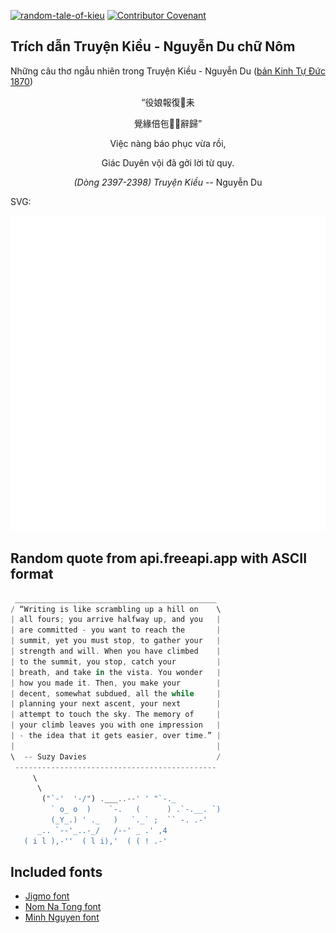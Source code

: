 [![random-tale-of-kieu](https://github.com/huuquyet/random-tale-of-kieu/actions/workflows/random-tale-of-kieu.yml/badge.svg)](https://github.com/huuquyet/random-tale-of-kieu/actions/workflows/random-tale-of-kieu.yml)
[![Contributor Covenant](https://img.shields.io/badge/Contributor%20Covenant-2.1-4baaaa.svg)](.github/CODE_OF_CONDUCT.md "Contributor Covenant 2.1")

## Trích dẫn Truyện Kiều - Nguyễn Du chữ Nôm

Những câu thơ ngẫu nhiên trong Truyện Kiều - Nguyễn Du ([bản Kinh Tự Đức 1870](https://vi.wikisource.org/wiki/Truy%E1%BB%87n_Ki%E1%BB%81u_(b%E1%BA%A3n_Kinh_T%E1%BB%B1_%C4%90%E1%BB%A9c_1870)))

<div align="center">
<!-- START_KIEU -->
      <p class="nom">“役娘報復𣃣耒</p>
      <p class="nom">覺緣倍㐌𠳚𠳒辭歸”</p>
      <p class="quocngu">Việc nàng báo phục vừa rồi,</p>
      <p class="quocngu">Giác Duyên vội đã gởi lời từ quy.</p>
      <p class="author"><i>(Dòng 2397-2398) Truyện Kiều</i> -- Nguyễn Du</p>
<!-- END_KIEU -->
</div>

SVG:

<div align="center">
  <img src="./assets/random-kieu.svg" alt="The Tale of Kieu - Nguyen Du">
</div>

## Random quote from api.freeapi.app with ASCII format

<!-- START_QUOTE -->
```rust
 _____________________________________________
/ “Writing is like scrambling up a hill on    \
| all fours; you arrive halfway up, and you   |
| are committed - you want to reach the       |
| summit, yet you must stop, to gather your   |
| strength and will. When you have climbed    |
| to the summit, you stop, catch your         |
| breath, and take in the vista. You wonder   |
| how you made it. Then, you make your        |
| decent, somewhat subdued, all the while     |
| planning your next ascent, your next        |
| attempt to touch the sky. The memory of     |
| your climb leaves you with one impression   |
| - the idea that it gets easier, over time.” |
|                                             |
\  -- Suzy Davies                             /
 ---------------------------------------------
     \
      \
       ("`-'  '-/") .___..--' ' "`-._
         ` o_ o  )    `-.   (      ) .`-.__. `)
         (_Y_.) ' ._   )   `._` ;  `` -. .-'
      _.. `--'_..-_/   /--' _ .' ,4
   ( i l ),-''  ( l i),'  ( ( ! .-'    
```
<!-- END_QUOTE -->

## Included fonts

- [Jigmo font](https://github.com/kamichikoichi/jigmo)
- [Nom Na Tong font](https://github.com/nomfoundation/font)
- [Minh Nguyen font](https://github.com/TKYKmori/Minh-Nguyen)
